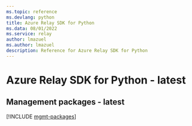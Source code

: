 ```yaml
---
ms.topic: reference
ms.devlang: python
title: Azure Relay SDK for Python
ms.data: 08/01/2022
ms.service: relay
author: lmazuel
ms.author: lmazuel
description: Reference for Azure Relay SDK for Python
---
```

# Azure Relay SDK for Python - latest

## Management packages - latest
[!INCLUDE [mgmt-packages](relay-mgmt-index.md)]